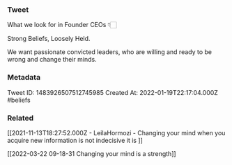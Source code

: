 ### Tweet
What we look for in Founder CEOs 👇🏻

Strong Beliefs, Loosely Held.

We want passionate convicted leaders, who are willing and ready to be wrong and change their minds.

### Metadata
Tweet ID: 1483926507512745985
Created At: 2022-01-19T22:17:04.000Z
#beliefs 

### Related
[[2021-11-13T18:27:52.000Z - LeilaHormozi - Changing your mind when you acquire new information is not indecisive it is ]]

[[2022-03-22 09-18-31 Changing your mind is a strength]]
